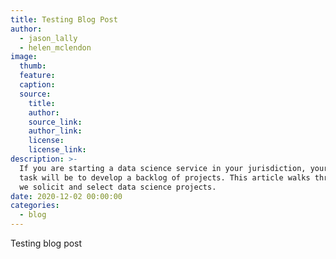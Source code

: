 ```yaml
---
title: Testing Blog Post
author:
  - jason_lally
  - helen_mclendon
image:
  thumb:
  feature:
  caption:
  source:
    title:
    author:
    source_link:
    author_link:
    license:
    license_link:
description: >-
  If you are starting a data science service in your jurisdiction, your first
  task will be to develop a backlog of projects. This article walks through how
  we solicit and select data science projects.
date: 2020-12-02 00:00:00
categories:
  - blog
---
```


Testing blog post